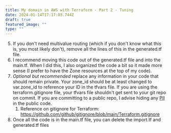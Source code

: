 ```yaml
---
title: My domain in AWS with Terraform - Part 2 - Tuning
date: 2024-01-14T17:17:03.744Z
draft: true
featured_image: ""
type: ""
---
```



5. If you don't need multivalue routing (which if you don't know what this is, you most likely don't), remove all the lines of this in the generated.tf file. 
6. I recommend moving this code out of the generated.tf file and into the main.tf. When I did this, I also organized the code a bit so it made more sense (I prefer to have the Zone resources at the top of my code).
7. *Optional but recommended* replace any information in your code that should remain private. Your zone_id should be at least changed to var.zone_id to reference your ID in the tfvars file. If you are using the terraform.gitignore file, your tfvars file shouldn't get sent to your git repo on commit. If you are committing to a public repo, I advise hiding any [PII](https://en.wikipedia.org/wiki/Personal_data) in the public code. 
   1. Reference on gitignore for Terraform: <https://github.com/github/gitignore/blob/main/Terraform.gitignore>
8. Once all the code is in the main.tf file, you can delete the import.tf and generated.tf files

